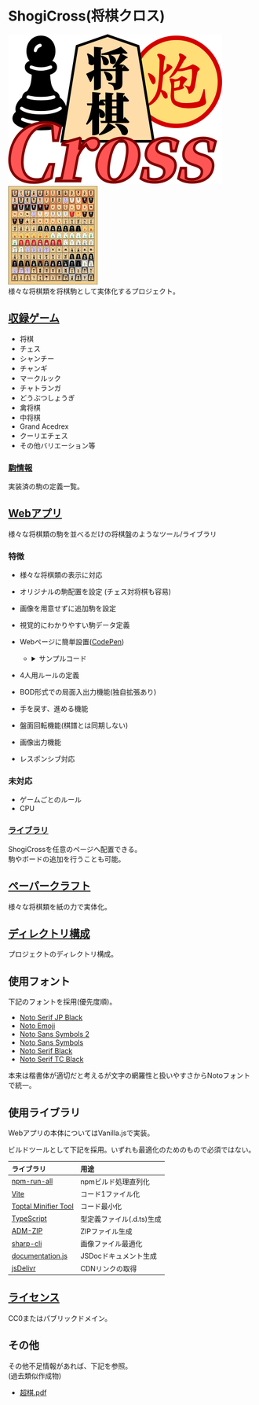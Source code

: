 # ShogiCross(将棋クロス)
![](img/logo.min.svg)　<img src="img/all.png" height="200px">  
様々な将棋類を将棋駒として実体化するプロジェクト。

## [収録ゲーム](http://shogicross.yosgspec.complayBoard.html)
* 将棋
* チェス
* シャンチー
* チャンギ
* マークルック
* チャトランガ
* どうぶつしょうぎ
* 禽将棋
* 中将棋
* Grand Acedrex
* クーリエチェス
* その他バリエーション等

### [駒情報](doc/pieces/README.md)
実装済の駒の定義一覧。

## [Webアプリ](http://shogicross.yosgspec.com)
様々な将棋類の駒を並べるだけの将棋盤のようなツール/ライブラリ

### 特徴
* 様々な将棋類の表示に対応
* オリジナルの駒配置を設定 (チェス対将棋も容易)
* 画像を用意せずに追加駒を設定
* 視覚的にわかりやすい駒データ定義
* Webページに簡単設置([CodePen](https://codepen.io/yosgspec/pen/bGJqNJr))

  * <details>
	<summary>サンプルコード</summary>

	```html
	<canvas id="shogi"></canvas>
	<script src="https://cdn.jsdelivr.net/gh/yosgspec/ShogiCross@main/src/dist/ShogiCross.iife.min.js"></script>
	<script>
	var shogi = ShogiCross.Board.run(
		document.getElementById("shogi"),
		ShogiCross.gameSoft.shogi);
	</script>
	```

	</details>
* 4人用ルールの定義
* BOD形式での局面入出力機能(独自拡張あり)
* 手を戻す、進める機能
* 盤面回転機能(棋譜とは同期しない)
* 画像出力機能
* レスポンシブ対応

### 未対応
* ゲームごとのルール
* CPU

### [ライブラリ](https://shogicross.yosgspec.com/doc/)
ShogiCrossを任意のページへ配置できる。  
駒やボードの追加を行うことも可能。

## [ペーパークラフト](paper/README.md)
様々な将棋類を紙の力で実体化。

## [ディレクトリ構成](doc/root/README.md)
プロジェクトのディレクトリ構成。

## 使用フォント
下記のフォントを採用(優先度順)。
* [Noto Serif JP Black](https://fonts.google.com/noto/specimen/Noto+Serif+JP)
* [Noto Emoji](https://fonts.google.com/noto/specimen/Noto+Emoji?noto.query=emoji)
* [Noto Sans Symbols 2](https://fonts.google.com/noto/specimen/Noto+Sans+Symbols+2?noto.query=Symbols)
* [Noto Sans Symbols](https://fonts.google.com/noto/specimen/Noto+Sans+Symbols?noto.query=Symbols)
* [Noto Serif Black](https://fonts.google.com/noto/specimen/Noto+Serif?noto.query=serif)
* [Noto Serif TC Black](https://fonts.google.com/noto/specimen/Noto+Serif+TC?noto.query=serif+tc)

本来は楷書体が適切だと考えるが文字の網羅性と扱いやすさからNotoフォントで統一。

## 使用ライブラリ
Webアプリの本体についてはVanilla.jsで実装。

ビルドツールとして下記を採用。いずれも最適化のためのもので必須ではない。

|ライブラリ|用途
|:---------|:----
|[npm-run-all](https://github.com/mysticatea/npm-run-all)|npmビルド処理直列化
|[Vite](https://ja.vitejs.dev)|コード1ファイル化
|[Toptal Minifier Tool](https://www.toptal.com/developers/javascript-minifier)|コード最小化
|[TypeScript](https://www.typescriptlang.org/ja/)|型定義ファイル(.d.ts)生成
|[ADM-ZIP](https://github.com/cthackers/adm-zip/wiki/ADM-ZIP)|ZIPファイル生成
|[sharp-cli](https://github.com/vseventer/sharp-cli)|画像ファイル最適化
|[documentation.js](https://github.com/documentationjs/documentation)|JSDocドキュメント生成
|[jsDelivr](https://www.jsdelivr.com/github)|CDNリンクの取得

## [ライセンス](LICENSE)
CC0またはパブリックドメイン。

## その他
その他不足情報があれば、下記を参照。  
(過去類似作成物)
* [超棋.pdf](doc/超棋.pdf)
